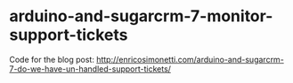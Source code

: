 # arduino-and-sugarcrm-7-monitor-support-tickets
Code for the blog post: http://enricosimonetti.com/arduino-and-sugarcrm-7-do-we-have-un-handled-support-tickets/

